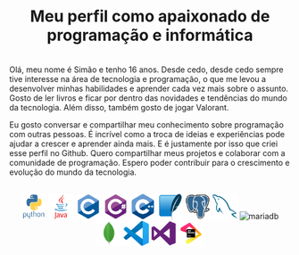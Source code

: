 <h1 align="center"> Meu perfil como apaixonado de programação e informática </h1>

<br>
Olá, meu nome é Simão e tenho 16 anos. Desde cedo, desde cedo sempre tive interesse na área de tecnologia e programação, o que me levou a desenvolver minhas habilidades e aprender cada vez mais sobre o assunto. Gosto de ler livros e ficar por dentro das novidades e tendências do mundo da tecnologia. Além disso, também gosto de jogar Valorant.

Eu gosto conversar e compartilhar meu conhecimento sobre programação com outras pessoas. É incrível como a troca de ideias e experiências pode ajudar a crescer e aprender ainda mais. E é justamente por isso que criei esse perfil no Github. Quero compartilhar meus projetos e colaborar com a comunidade de programação. Espero poder contribuir para o crescimento e evolução do mundo da tecnologia.
<br><br>
  
<p align="center">
  <img src="https://raw.githubusercontent.com/devicons/devicon/master/icons/python/python-original-wordmark.svg" alt="python" width="45" height="45" />
  <img src="https://github.com/devicons/devicon/blob/master/icons/java/java-original-wordmark.svg" alt="java" width="45" height="45" />
  <img src="https://github.com/devicons/devicon/blob/master/icons/c/c-original.svg" alt="c" width="45" height="45" />
  <img src="https://github.com/devicons/devicon/blob/master/icons/csharp/csharp-original.svg" alt="csharp" width="45" height="45" />
  <img src="https://github.com/devicons/devicon/blob/master/icons/cplusplus/cplusplus-original.svg" alt="cpp" width="45" height="45" />
  <img src="https://github.com/devicons/devicon/blob/master/icons/sqlite/sqlite-original.svg" alt="sqlite" width="45" height="45" />
  <img src="https://github.com/devicons/devicon/blob/master/icons/postgresql/postgresql-original.svg" alt="postgresql" width="45" height="45" />
  <img src="https://github.com/devicons/devicon/blob/master/icons/mysql/mysql-original.svg" alt="mysql" width="45" height="45" />
  <img src="https://cdn.iconscout.com/icon/free/png-256/mariadb-226022.png?f=webp&w=256" alt="mariadb" width="45" height="45" />
  <img src="https://raw.githubusercontent.com/devicons/devicon/master/icons/mongodb/mongodb-original.svg" alt="mongodb" width="45" height="45" />
  <img src="https://github.com/devicons/devicon/blob/master/icons/vscode/vscode-original.svg" alt="vscode" width="45" height="45" />
  <img src="https://github.com/devicons/devicon/blob/master/icons/visualstudio/visualstudio-plain.svg" alt="visualstudio" width="45" height="45" />
  <img src="https://github.com/devicons/devicon/blob/master/icons/jetbrains/jetbrains-original.svg" alt="jetbrains" width="45" height="45" />
</p>
